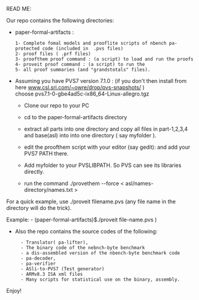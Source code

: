 READ ME:

Our repo contains the following directories: 

- paper-formal-artifacts :

      1- Complete fomal models and prooflite scripts of nbench pa-protected code (included in  .pvs files)
      2- proof files ( .prf files)
      3- proofthem proof command : (a script) to load and run the proofs
      4- proveit proof command : (a script) to run the 
      5- all proof summaries (and "grandstotals" files).


- Assuming you have PVS7 version 7.1.0 : 
  (if you don't then install from here www.csl.sri.com/~owre/drop/pvs-snapshots/  )  
      choose pvs7.1-0-gbe4ad5c-ix86_64-Linux-allegro.tgz 

     - Clone our repo to your PC 
     - cd to the paper-formal-artifacts directory
     - extract all parts into one directory and copy all files in part-1,2,3,4 and base(asl) into into one directory ( say myfolder ).  
     - edit the proofthem script with your editor (say gedit):
          and add your PVS7 PATH there. 
     - Add myfolder to your PVSLIBPATH. So PVS can see its libraries directly.       
                  
     - run the command ./provethem --force <  asl/names-directory/names.txt  > 
          
For a quick example, use ./proveit filename.pvs (any file name in the directory will do the trick).
 
 Example:
     - (paper-formal-artifacts)$./proveit file-name.pvs )

                           
- Also the repo contains the source codes of the following:

        - Translator( pa-lifter),
        - The binary code of the nebnch-byte benchmark
        - a dis-assembled version of the nbench-byte benchmark code
        - pa-decoder, 
        - pa-verifier
        - ASli-to-PVS7 (Test generator)
        - ARMv8.3 ISA xml files 
        - Many scripts for statistical use on the binary, assembly.
 
 Enjoy! 
